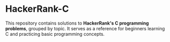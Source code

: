 # HackerRank-C

This repository contains solutions to **HackerRank's C programming problems**, grouped by topic. It serves as a reference for beginners learning C and practicing basic programming concepts.

